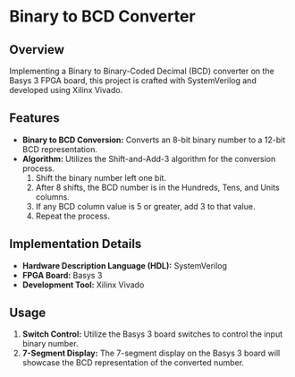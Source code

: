 # Binary to BCD Converter

## Overview
Implementing a Binary to Binary-Coded Decimal (BCD) converter on the Basys 3 FPGA board, this project is crafted with SystemVerilog and developed using Xilinx Vivado.

## Features

- **Binary to BCD Conversion:** Converts an 8-bit binary number to a 12-bit BCD representation.
- **Algorithm:** Utilizes the Shift-and-Add-3 algorithm for the conversion process.
    1. Shift the binary number left one bit.
    2. After 8 shifts, the BCD number is in the Hundreds, Tens, and Units columns.
    3. If any BCD column value is 5 or greater, add 3 to that value.
    4. Repeat the process.

## Implementation Details

- **Hardware Description Language (HDL):** SystemVerilog
- **FPGA Board:** Basys 3
- **Development Tool:** Xilinx Vivado

## Usage

1. **Switch Control:** Utilize the Basys 3 board switches to control the input binary number.
2. **7-Segment Display:** The 7-segment display on the Basys 3 board will showcase the BCD representation of the converted number.


